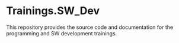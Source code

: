 # Trainings.SW_Dev
This repository provides the source code and documentation for the programming and SW development trainings.
